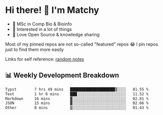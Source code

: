 # Hi there! 👋 I'm Matchy

- 🧬 MSc in Comp Bio & Bioinfo
- 🎈 Interested in a lot of things
- 💜 Love Open Source & knowledge sharing

Most of my pinned repos are not so-called "featured" repos 😂 I pin repos just to find them more easily

Links for self reference: [random notes](https://matchy233.github.io/random-notes)

## 📊 Weekly Development Breakdown

<!--START_SECTION:waka-->

```txt
Typst        7 hrs 49 mins   ████████████████████▒░░░░   81.55 %
Text         1 hr 6 mins     ███░░░░░░░░░░░░░░░░░░░░░░   11.52 %
Markdown     16 mins         ▓░░░░░░░░░░░░░░░░░░░░░░░░   02.81 %
JSON         15 mins         ▓░░░░░░░░░░░░░░░░░░░░░░░░   02.66 %
Other        8 mins          ▒░░░░░░░░░░░░░░░░░░░░░░░░   01.43 %
```

<!--END_SECTION:waka-->
